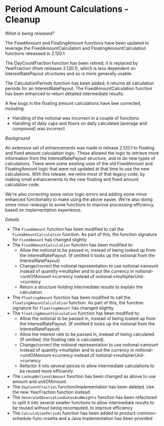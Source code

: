 # Period Amount Calculations -  Cleanup  #

_What is being released?_

The FixedAmount and FloatingAmount functions have been updated to leverage the FixedAmountCalculation and FloatingAmountCalculation functions releaseed in 2.120.1.

The DayCountFraction function has been retired; it is replaced by YearFraction (from releasee 2.120.1), which is less dependent on InterestRatePayout structures and so is more generally usable.

The CalculationPeriods function has been added; it returns all calculation periods for an InterestRatePayout.
The FixedAmountCalculation function has been enhanced to return detailed intermediate results.

A few bugs in the floating amount calculations have bee corrected, including
- Handling of the notional was incorrect in a couple of functions 
- Handling of daily caps and floors on daily calculated (average and compound) was incorrect

_Background_

An extensive set of enhancements was made in release 2.120.1 to floating and fixed amount calculation logic.  These allowed the logic to retrieve more information from the InterestRatePayout structure, and to do new types of calculations.  There were some existing uses of the old FixedAmount and FloatingAmount logic that were not updated at that time to use the new calculations.  With this release, we retire most of that legacy code, by making small enhancements to the new floating and fixed amount calculation code.

We're also correcting some minor logic errors and adding some minor enhanced functionality to make using the above easier.  We're also doing some minor redesign to some functions to improve processing efficiency, based on implementation experience.


_Details_

- The `FixedAmount` function has been modified to call the `FixedAmountCalculation` function.  As part of this, the function signature for `FixedAmount` has changed slightly
- The `FixedAmountCalculation` function has been modified to:
  - Allow the notional to be passed in, instead of being looked up from the InterestRatePayout.  (If omitted it looks up the notional from the InterestRatePayout)
  - Change/correct the notional representation to use notional->amount instead of quantity->mulitplier and to put the currency in notional->unitOfAmount->currency instead of notional->multiplierUnit->currency
  - Return a structure holding intermediate results to explain the calculation
- The `FloatingAmount` function has been modified to call the `FloatingAmountCalculation` function.  As part of this, the function signature for `FloatingAmount` has changed slightly
- The `FloatingAmountCalculation` function has been modified to:
  - Allow the notional to be passed in, instead of being looked up from the InterestRatePayout.  (If omitted it looks up the notional from the InterestRatePayout)
  - Allow the interest rate to be passed in, instead of being calculated.  (If omitted, the floating rate is calculated).
  - Change/correct the notional representation to use notional->amount instead of quantity->multiplier and to put the currency in notional->unitOfAmount->currency instead of notional->multiplierUnit->currency
  - Refactor it into several peices to allow intermediate calculations to be reused more efficiently
- The `LookupNotionalAmount` function has been changed as above to use amount and unitOfAmount.
- The `DayCountFraction` function/implementation has been deleted.  Use the new YearFraction function instead.
- The `GenerateObservationDatesAndWeights` function has been refactored to split it into several smaller functions to allow intermediate results to be reused without being recomputed, to improve efficiency
- The `CalculationPeriods` function has been added to product-common-schedule-func.rosetta and a Java implementation has been provided


